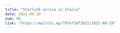 ```yaml
---
title: "Starlink arriva in Italia"
date: 2021-09-19
num: 98
link: "https://mailchi.mp/79fe710f1031/2021-09-19"
---
```

